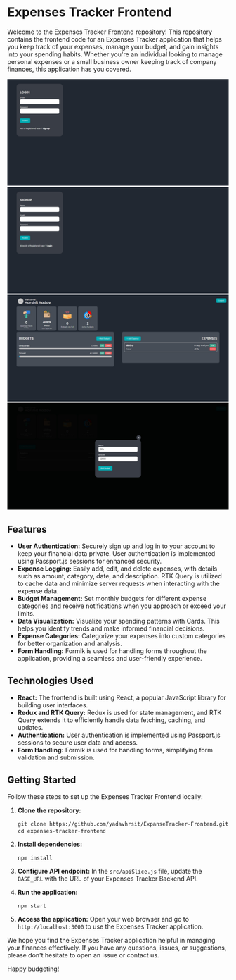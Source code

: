 # Expenses Tracker Frontend

Welcome to the Expenses Tracker Frontend repository! This repository contains the frontend code for an Expenses Tracker application that helps you keep track of your expenses, manage your budget, and gain insights into your spending habits. Whether you're an individual looking to manage personal expenses or a small business owner keeping track of company finances, this application has you covered.

![Login](screenshots/Login.png)
![Signup](screenshots/Signup.png)
![Dashboard](screenshots/Dashboard.png)
![Budget](screenshots/addBudget.png)

## Features

- **User Authentication:** Securely sign up and log in to your account to keep your financial data private. User authentication is implemented using Passport.js sessions for enhanced security.
- **Expense Logging:** Easily add, edit, and delete expenses, with details such as amount, category, date, and description. RTK Query is utilized to cache data and minimize server requests when interacting with the expense data.
- **Budget Management:** Set monthly budgets for different expense categories and receive notifications when you approach or exceed your limits.
- **Data Visualization:** Visualize your spending patterns with Cards. This helps you identify trends and make informed financial decisions.
- **Expense Categories:** Categorize your expenses into custom categories for better organization and analysis.
- **Form Handling:** Formik is used for handling forms throughout the application, providing a seamless and user-friendly experience.

## Technologies Used

- **React:** The frontend is built using React, a popular JavaScript library for building user interfaces.
- **Redux and RTK Query:** Redux is used for state management, and RTK Query extends it to efficiently handle data fetching, caching, and updates.
- **Authentication:** User authentication is implemented using Passport.js sessions to secure user data and access.
- **Form Handling:** Formik is used for handling forms, simplifying form validation and submission.

## Getting Started

Follow these steps to set up the Expenses Tracker Frontend locally:

1. **Clone the repository:**
   ```
   git clone https://github.com/yadavhrsit/ExpanseTracker-Frontend.git
   cd expenses-tracker-frontend
   ```

2. **Install dependencies:**
   ```
   npm install
   ```

3. **Configure API endpoint:**
   In the `src/apiSlice.js` file, update the `BASE_URL` with the URL of your Expenses Tracker Backend API.

4. **Run the application:**
   ```
   npm start
   ```

5. **Access the application:**
   Open your web browser and go to `http://localhost:3000` to use the Expenses Tracker application.



We hope you find the Expenses Tracker application helpful in managing your finances effectively. If you have any questions, issues, or suggestions, please don't hesitate to open an issue or contact us.

Happy budgeting!
